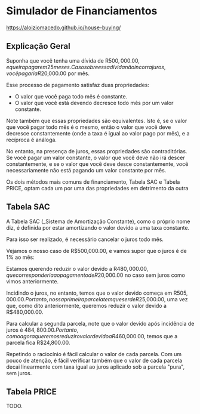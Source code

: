 # Simulador de Financiamentos

<https://aloiziomacedo.github.io/house-buying/>

## Explicação Geral

Suponha que você tenha uma dívida de R$500,000.00, e queira
pagar em 25 meses. Caso sobre essa dívida não incorra juros,
você pagaria R$20,000.00 por mês.

Esse processo de pagamento satisfaz duas propriedades:

- O valor que você paga todo mês é constante.
- O valor que você está devendo decresce todo mês por um valor constante.

Note também que essas propriedades são equivalentes. Isto é,
se o valor que você pagar todo mês é o mesmo, então o valor
que você deve decresce constantemente (onde a taxa é igual
ao valor pago por mês), e a recíproca é análoga.

No entanto, na presença de juros, essas propriedades são
contraditórias. Se você pagar um valor constante, o 
valor que você deve não irá descer constantemente, e se o valor
que você deve desce constantemente, você necessariamente não
está pagando um valor constante por mês.

Os dois métodos mais comuns de financiamento, Tabela SAC
e Tabela PRICE, optam cada um por uma das propriedades
em detrimento da outra

## Tabela SAC

A Tabela SAC (_Sistema de Amortização Constante), como o próprio
nome diz, é definida por estar amortizando o valor devido a uma taxa
constante.

Para isso ser realizado, é necessário cancelar o juros todo mês.

Vejamos o nosso caso de R$500,000.00, e vamos supor que o juros é de
1% ao mês:

Estamos querendo reduzir o valor devido a R$480,000.00, que
corresponderia ao pagamento de R$20,000.00 no caso sem juros como
vimos anteriormente.

Incidindo o juros, no entanto, temos que o valor devido começa em 
R$505,000.00. Portanto, nossa primeira parcela tem que ser de 
R$25,000.00, uma vez que, como dito anteriormente, queremos reduzir
o valor devido a R$480,000.00.

Para calcular a segunda parcela, note que o valor devido após incidência
de juros é $484,800.00. Portanto, como agora queremos reduzir o valor devido
a R$460,000.00, temos que a parcela fica R$24,800.00.

Repetindo o raciocínio é fácil calcular o valor de cada parcela. Com
um pouco de atenção, é fácil verificar também que o valor de cada parcela
decai linearmente com taxa igual ao juros aplicado sob a parcela "pura",
sem juros.

## Tabela PRICE

TODO.
